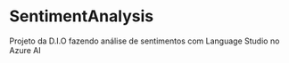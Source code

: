 # SentimentAnalysis
Projeto da D.I.O fazendo análise de sentimentos com Language Studio no Azure AI
